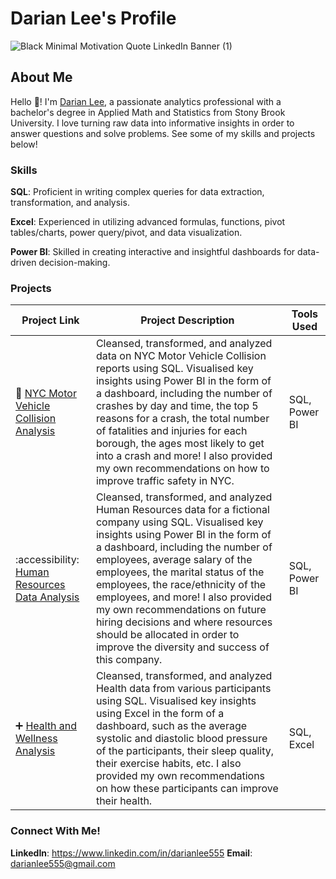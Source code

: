  # Darian Lee's Profile
![Black Minimal Motivation Quote LinkedIn Banner (1)](https://github.com/darianlee555/darianlee555/assets/145151765/8fdba66a-c1c7-4852-9fa9-89b1c0c086e9)

## About Me

Hello 👋! I'm [Darian Lee](https://www.linkedin.com/in/darianlee555), a passionate analytics professional with a bachelor's degree in Applied Math and Statistics from Stony Brook University. I love turning raw data into informative insights in order to answer questions and solve problems. See some of my skills and projects below!

### Skills
**SQL**: Proficient in writing complex queries for data extraction, transformation, and analysis.

**Excel**: Experienced in utilizing advanced formulas, functions, pivot tables/charts, power query/pivot, and data visualization.

**Power BI**: Skilled in creating interactive and insightful dashboards for data-driven decision-making.

### Projects
| Project Link | Project Description | Tools Used |
|---|---|---|
|🚗 [NYC Motor Vehicle Collision Analysis](https://github.com/darianlee555/Portfolio-Projects/blob/main/README.md)|Cleansed, transformed, and analyzed data on NYC Motor Vehicle Collision reports using SQL. Visualised key insights using Power BI in the form of a dashboard, including the number of crashes by day and time, the top 5 reasons for a crash, the total number of fatalities and injuries for each borough, the ages most likely to get into a crash and more! I also provided my own recommendations on how to improve traffic safety in NYC.|SQL, Power BI|
|:accessibility: [Human Resources Data Analysis](https://github.com/darianlee555/HR-Analytics-Project/blob/main/README.md)|Cleansed, transformed, and analyzed Human Resources data for a fictional company using SQL. Visualised key insights using Power BI in the form of a dashboard, including the number of employees, average salary of the employees, the marital status of the employees, the race/ethnicity of the employees, and more! I also provided my own recommendations on future hiring decisions and where resources should be allocated in order to improve the diversity and success of this company.|SQL, Power BI|
|➕ [Health and Wellness Analysis](https://github.com/darianlee555/Health-and-Wellness-Project/blob/main/README.md)|Cleansed, transformed, and analyzed Health data from various participants using SQL. Visualised key insights using Excel in the form of a dashboard, such as the average systolic and diastolic blood pressure of the participants, their sleep quality, their exercise habits, etc. I also provided my own recommendations on how these participants can improve their health.|SQL, Excel|

### Connect With Me!
**LinkedIn**: https://www.linkedin.com/in/darianlee555
**Email**: darianlee555@gmail.com
